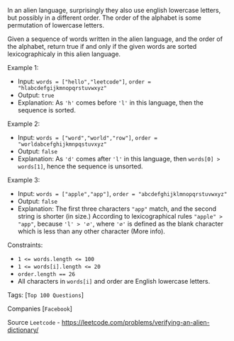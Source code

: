 In an alien language, surprisingly they also use english lowercase letters, but possibly in a different order. The order of the alphabet is some permutation of lowercase letters.

Given a sequence of words written in the alien language, and the order of the alphabet, return true if and only if the given words are sorted lexicographicaly in this alien language.

Example 1:

- Input: `words = ["hello","leetcode"]`, `order = "hlabcdefgijkmnopqrstuvwxyz"`
- Output: `true`
- Explanation: As `'h'` comes before `'l'` in this language, then the sequence is sorted.

Example 2:

- Input: `words = ["word","world","row"]`, `order = "worldabcefghijkmnpqstuvxyz"`
- Output: `false`
- Explanation: As `'d'` comes after `'l'` in this language, then `words[0] > words[1]`, hence the sequence is unsorted.

Example 3:

- Input: `words = ["apple","app"]`, `order = "abcdefghijklmnopqrstuvwxyz"`
- Output: `false`
- Explanation: The first three characters `"app"` match, and the second string is shorter (in size.) According to lexicographical rules `"apple" > "app"`, because `'l' > '∅'`, where `'∅'` is defined as the blank character which is less than any other character (More info).

Constraints:

- `1 <= words.length <= 100`
- `1 <= words[i].length <= 20`
- `order.length == 26`
- All characters in `words[i]` and order are English lowercase letters.

Tags: [`Top 100 Questions`]
     
Companies [`Facebook`]

Source `Leetcode` - https://leetcode.com/problems/verifying-an-alien-dictionary/